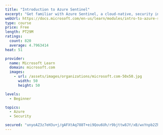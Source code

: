 ```yaml
---
title: "Introduction to Azure Sentinel"
excerpt: "Get familiar with Azure Sentinel, a cloud-native, security information and event management (SIEM) service."
webUrl: https://docs.microsoft.com/en-us/learn/modules/intro-to-azure-sentinel/
type: course
price: Free
length: PT29M
ratings:
  count: 820
  average: 4.7963414
heat: 51

provider:
  name: Microsoft Learn
  domain: microsoft.com
  images:
    - url: /assets/images/organizations/microsoft.com-50x50.jpg
      width: 50
      height: 50

levels:
  - Beginner

topics:
  - Azure
  - Security

secured: "unyoAZ3z7eH3u+j/gAFXtAq788T+ei9Qou6Uh/r9bjttw8JY/xB/wxYnpb2ZhzS9FEll/ukiEYZA4Yols2S6IFQVwx/xxKCDVk2v59Ha0sbscNQmoXWRJ1NdnG4LE4VLYs4sxVIcLoYEa8NhxoLa8ORROnJSJ01mFYNhyH4Qx5uHDNsq24C41fjiVWPTO4RUG3f5Xg2xuiKqAkOJOo2n2ZREKWlZeI+2qU/ojO4v6J0T9FX+SgLKI6sg9oPg0YqrOpHpwxYaclI5D6KtP4BiHd0Qokok6xs+A1vVMJ+d1Xmd/xVZ+EC+FVropY3CM4OpF96d7ds0LcrKnaIVJy0KD3P2gDe7hCFGtiFGOIaJTlJcoP82I1O2L6OiS7CK+JhAjrSDBl9yE5zRhWVZJQpyEDxZVe0FgSRTUW0/zmNgZzA=;hRo4BfrW40m0QjlgFqRAIA=="
---
```


